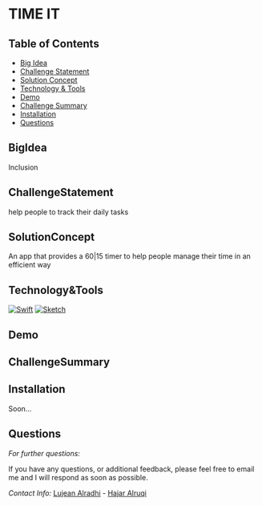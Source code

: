 # TIME IT

## Table of Contents
  * [Big Idea](#BigIdea)
  * [Challenge Statement](#ChallengeStatement)
  * [Solution Concept](#SolutionConcept)
  * [Technology & Tools](#Technology&Tools)
  * [Demo](#Demo)
  * [Challenge Summary](#ChallengeSummary)
  * [Installation](#Installation)
  * [Questions](#Questions)


## BigIdea
Inclusion

## ChallengeStatement 
help people to track their daily tasks

## SolutionConcept
An app that provides a 60|15 timer to help people manage their time in an efficient way

## Technology&Tools
[![Swift][Swift-img]][Swift-url]   [![Sketch][Sketch-img]][Sketch-url]



## Demo


## ChallengeSummary 


    
## Installation
    
  Soon...
  
      
## Questions
      
  _For further questions:_

  If you have any questions, or additional feedback, please feel free to email me and I will respond as soon as possible.
  
  _Contact Info:_
<a href="https://github.com/Lujean99">Lujean Alradhi</a> - <a href="https://github.com/nhajarn">Hajar Alruqi</a> 

  <!-- MARKDOWN LINKS & IMAGES -->
<!-- https://www.markdownguide.org/basic-syntax/#reference-style-links -->
[Swift-img]: https://img.shields.io/badge/SwiftUi-SwiftUi-orange
[Swift-url]: https://developer.apple.com/swift/

[Sketch-img]: https://img.shields.io/badge/-Figma-blue
[Sketch-url]: https://www.sketch.com/

